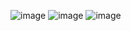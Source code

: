 ![image](https://user-images.githubusercontent.com/78010526/230795728-b25b4049-0c34-42f7-9dcb-0407ed8e0c15.png)
![image](https://user-images.githubusercontent.com/78010526/230795780-f5bd3048-6507-41b4-9657-a373a48bb3fd.png)
![image](https://user-images.githubusercontent.com/78010526/230795810-f83b7b65-8c3f-4d5a-ab8a-7c98f9b1833a.png)
